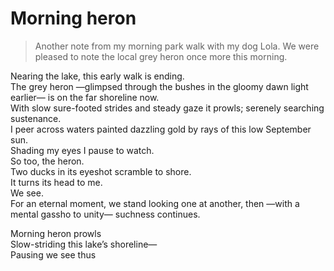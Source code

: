 # Morning heron  
> Another note from my morning park walk with my dog Lola. We were pleased to note the local grey heron once more this morning.  

Nearing the lake, this early walk is ending.  
The grey heron —glimpsed through the bushes in the gloomy dawn light earlier— is on the far shoreline now.  
With slow sure-footed strides and steady gaze it prowls; serenely searching sustenance.  
I peer across waters painted dazzling gold by rays of this low September sun.  
Shading my eyes I pause to watch.  
So too, the heron.  
Two ducks in its eyeshot scramble to shore.  
It turns its head to me.  
We see.  
For an eternal moment, we stand looking one at another, then —with a mental gassho to unity— suchness continues.  
  
Morning heron prowls  
Slow-striding this lake’s shoreline—  
Pausing we see thus  
  
